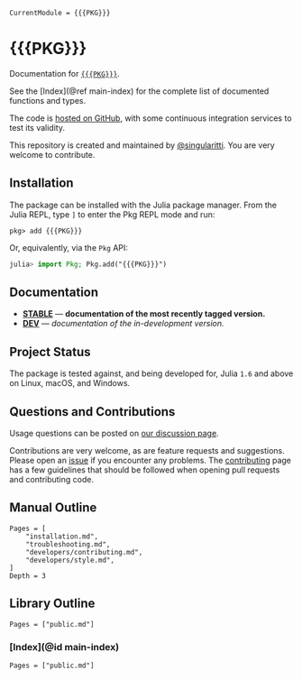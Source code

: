 ```@meta
CurrentModule = {{{PKG}}}
```

# {{{PKG}}}

Documentation for [`{{{PKG}}}`](https://github.com/{{{USER}}}/{{{PKG}}}.jl).

See the [Index](@ref main-index) for the complete list of documented functions
and types.

The code is [hosted on GitHub](https://github.com/{{{USER}}}/{{{PKG}}}.jl),
with some continuous integration services to test its validity.

This repository is created and maintained by [@singularitti](https://github.com/singularitti).
You are very welcome to contribute.

## Installation

The package can be installed with the Julia package manager.
From the Julia REPL, type `]` to enter the Pkg REPL mode and run:

```
pkg> add {{{PKG}}}
```

Or, equivalently, via the `Pkg` API:

```julia
julia> import Pkg; Pkg.add("{{{PKG}}}")
```

## Documentation

- [**STABLE**](https://{{{USER}}}.github.io/{{{PKG}}}.jl/stable) &mdash; **documentation of the most recently tagged version.**
- [**DEV**](https://{{{USER}}}.github.io/{{{PKG}}}.jl/dev) &mdash; _documentation of the in-development version._

## Project Status

The package is tested against, and being developed for, Julia `1.6` and above on Linux,
macOS, and Windows.

## Questions and Contributions

Usage questions can be posted on
[our discussion page](https://github.com/MineralsCloud/{{{PKG}}}.jl/discussions).

Contributions are very welcome, as are feature requests and suggestions. Please open an
[issue](https://github.com/MineralsCloud/{{{PKG}}}.jl/issues)
if you encounter any problems. The [contributing](@ref) page has
a few guidelines that should be followed when opening pull requests and contributing code.

## Manual Outline

```@contents
Pages = [
    "installation.md",
    "troubleshooting.md",
    "developers/contributing.md",
    "developers/style.md",
]
Depth = 3
```

## Library Outline

```@contents
Pages = ["public.md"]
```

### [Index](@id main-index)

```@index
Pages = ["public.md"]
```
